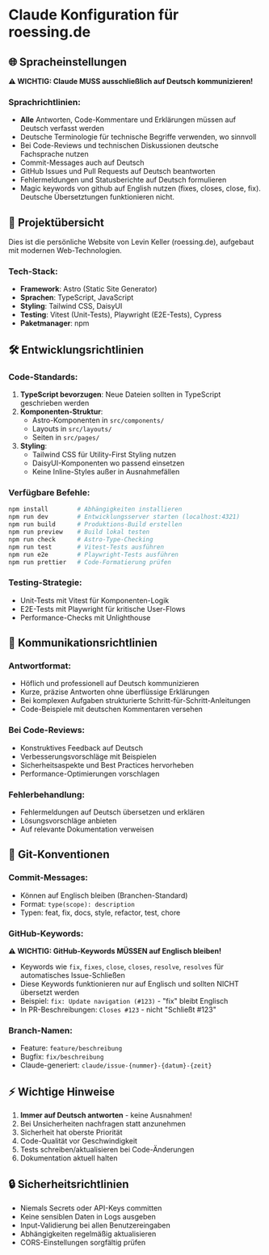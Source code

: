 # Claude Konfiguration für roessing.de

## 🌐 Spracheinstellungen

**⚠️ WICHTIG: Claude MUSS ausschließlich auf Deutsch kommunizieren!**

### Sprachrichtlinien:
- **Alle** Antworten, Code-Kommentare und Erklärungen müssen auf Deutsch verfasst werden
- Deutsche Terminologie für technische Begriffe verwenden, wo sinnvoll
- Bei Code-Reviews und technischen Diskussionen deutsche Fachsprache nutzen
- Commit-Messages auch auf Deutsch
- GitHub Issues und Pull Requests auf Deutsch beantworten
- Fehlermeldungen und Statusberichte auf Deutsch formulieren
- Magic keywords von github auf English nutzen (fixes, closes, close, fix). Deutsche Übersetztungen funktionieren nicht.

## 📁 Projektübersicht

Dies ist die persönliche Website von Levin Keller (roessing.de), aufgebaut mit modernen Web-Technologien.

### Tech-Stack:
- **Framework**: Astro (Static Site Generator)
- **Sprachen**: TypeScript, JavaScript
- **Styling**: Tailwind CSS, DaisyUI
- **Testing**: Vitest (Unit-Tests), Playwright (E2E-Tests), Cypress
- **Paketmanager**: npm

## 🛠️ Entwicklungsrichtlinien

### Code-Standards:
1. **TypeScript bevorzugen**: Neue Dateien sollten in TypeScript geschrieben werden
2. **Komponenten-Struktur**:
   - Astro-Komponenten in `src/components/`
   - Layouts in `src/layouts/`
   - Seiten in `src/pages/`
3. **Styling**:
   - Tailwind CSS für Utility-First Styling nutzen
   - DaisyUI-Komponenten wo passend einsetzen
   - Keine Inline-Styles außer in Ausnahmefällen

### Verfügbare Befehle:
```bash
npm install        # Abhängigkeiten installieren
npm run dev        # Entwicklungsserver starten (localhost:4321)
npm run build      # Produktions-Build erstellen
npm run preview    # Build lokal testen
npm run check      # Astro-Type-Checking
npm run test       # Vitest-Tests ausführen
npm run e2e        # Playwright-Tests ausführen
npm run prettier   # Code-Formatierung prüfen
```

### Testing-Strategie:
- Unit-Tests mit Vitest für Komponenten-Logik
- E2E-Tests mit Playwright für kritische User-Flows
- Performance-Checks mit Unlighthouse

## 💬 Kommunikationsrichtlinien

### Antwortformat:
- Höflich und professionell auf Deutsch kommunizieren
- Kurze, präzise Antworten ohne überflüssige Erklärungen
- Bei komplexen Aufgaben strukturierte Schritt-für-Schritt-Anleitungen
- Code-Beispiele mit deutschen Kommentaren versehen

### Bei Code-Reviews:
- Konstruktives Feedback auf Deutsch
- Verbesserungsvorschläge mit Beispielen
- Sicherheitsaspekte und Best Practices hervorheben
- Performance-Optimierungen vorschlagen

### Fehlerbehandlung:
- Fehlermeldungen auf Deutsch übersetzen und erklären
- Lösungsvorschläge anbieten
- Auf relevante Dokumentation verweisen

## 📝 Git-Konventionen

### Commit-Messages:
- Können auf Englisch bleiben (Branchen-Standard)
- Format: `type(scope): description`
- Typen: feat, fix, docs, style, refactor, test, chore

### GitHub-Keywords:
**⚠️ WICHTIG: GitHub-Keywords MÜSSEN auf Englisch bleiben!**
- Keywords wie `fix`, `fixes`, `close`, `closes`, `resolve`, `resolves` für automatisches Issue-Schließen
- Diese Keywords funktionieren nur auf Englisch und sollten NICHT übersetzt werden
- Beispiel: `fix: Update navigation (#123)` - "fix" bleibt Englisch
- In PR-Beschreibungen: `Closes #123` - nicht "Schließt #123"

### Branch-Namen:
- Feature: `feature/beschreibung`
- Bugfix: `fix/beschreibung`
- Claude-generiert: `claude/issue-{nummer}-{datum}-{zeit}`

## ⚡ Wichtige Hinweise

1. **Immer auf Deutsch antworten** - keine Ausnahmen!
2. Bei Unsicherheiten nachfragen statt anzunehmen
3. Sicherheit hat oberste Priorität
4. Code-Qualität vor Geschwindigkeit
5. Tests schreiben/aktualisieren bei Code-Änderungen
6. Dokumentation aktuell halten

## 🔒 Sicherheitsrichtlinien

- Niemals Secrets oder API-Keys committen
- Keine sensiblen Daten in Logs ausgeben
- Input-Validierung bei allen Benutzereingaben
- Abhängigkeiten regelmäßig aktualisieren
- CORS-Einstellungen sorgfältig prüfen
